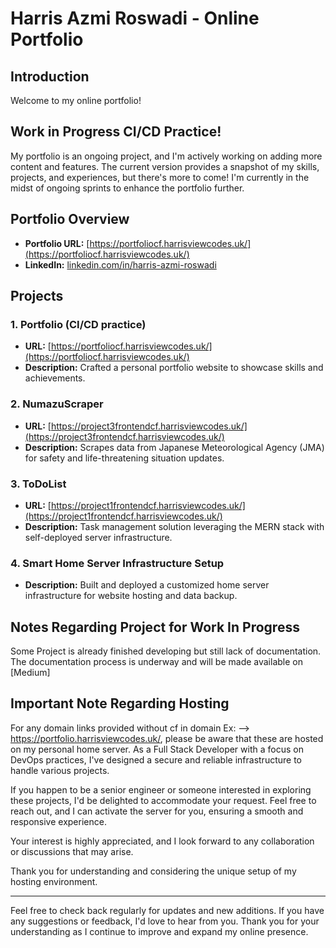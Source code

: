# Harris Azmi Roswadi - Online Portfolio

## Introduction

Welcome to my online portfolio!

## Work in Progress CI/CD Practice!

My portfolio is an ongoing project, and I'm actively working on adding more content and features. The current version provides a snapshot of my skills, projects, and experiences, but there's more to come! I'm currently in the midst of ongoing sprints to enhance the portfolio further.

## Portfolio Overview

- **Portfolio URL:** [https://portfoliocf.harrisviewcodes.uk/](https://portfoliocf.harrisviewcodes.uk/)
- **LinkedIn:** [linkedin.com/in/harris-azmi-roswadi](https://www.linkedin.com/in/harris-azmi-roswadi)

## Projects

### 1. Portfolio (CI/CD practice)

- **URL:** [https://portfoliocf.harrisviewcodes.uk/](https://portfoliocf.harrisviewcodes.uk/)
- **Description:** Crafted a personal portfolio website to showcase skills and achievements.

### 2. NumazuScraper

- **URL:** [https://project3frontendcf.harrisviewcodes.uk/](https://project3frontendcf.harrisviewcodes.uk/)
- **Description:** Scrapes data from Japanese Meteorological Agency (JMA) for safety and life-threatening situation updates.

### 3. ToDoList

- **URL:** [https://project1frontendcf.harrisviewcodes.uk/](https://project1frontendcf.harrisviewcodes.uk/)
- **Description:** Task management solution leveraging the MERN stack with self-deployed server infrastructure.

### 4. Smart Home Server Infrastructure Setup

- **Description:** Built and deployed a customized home server infrastructure for website hosting and data backup.

## Notes Regarding Project for Work In Progress

Some Project is already finished developing but still lack of documentation. The documentation process is underway and will be made available on [Medium]

## Important Note Regarding Hosting

For any domain links provided without cf in domain Ex: --> https://portfolio.harrisviewcodes.uk/, please be aware that these are hosted on my personal home server. As a Full Stack Developer with a focus on DevOps practices, I've designed a secure and reliable infrastructure to handle various projects.

If you happen to be a senior engineer or someone interested in exploring these projects, I'd be delighted to accommodate your request. Feel free to reach out, and I can activate the server for you, ensuring a smooth and responsive experience.

Your interest is highly appreciated, and I look forward to any collaboration or discussions that may arise.

Thank you for understanding and considering the unique setup of my hosting environment.

---

Feel free to check back regularly for updates and new additions. If you have any suggestions or feedback, I'd love to hear from you. Thank you for your understanding as I continue to improve and expand my online presence.
